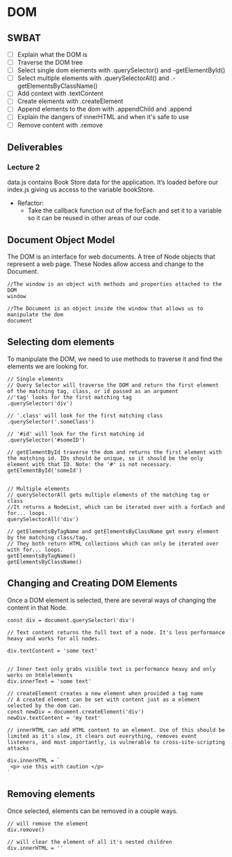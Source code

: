 # DOM
## SWBAT
- [ ] Explain what the DOM is
- [ ] Traverse the DOM tree
- [ ] Select single dom elements with .querySelector() and -getElementById()
- [ ] Select multiple elements with .querySelectorAll() and .-getElementsByClassName()
- [ ] Add context with .textContent
- [ ] Create elements with .createElement
- [ ] Append elements to the dom with .appendChild and .append
- [ ] Explain the dangers of innerHTML and when it's safe to use
- [ ] Remove content with .remove

## Deliverables 
### Lecture 2
data.js contains Book Store data for the application. It’s loaded before our index.js giving us access to the variable bookStore. 

<!-- - Demo querySelector:    
    - Create a function that sets the text content of the header to the bookstore name. -->

<!-- - Demo querySelectorAll:   
    - Create a function that grabs all the divs from the footer. Render the bookstore name,, address, and hours  -->
<!-- - Demo createElement   
    - Iterate through bookdata.inventory (an array of book objects). For every object in the array create a li, h3 , 2 ptags, image, and button elements. 
    - Add a book title to the h3 text content, the author and price to the ptags, and ‘Delete’ to the button. 
    - Add the imageUrl to the img.src and a class to the li of ‘list-li.’ (This is for some css in our style sheet.)
    - Append the h2, ptags, image, and button to the li 
    - Select the ul with the id of ‘book-list’ and append the li -->
- Refactor:
    - Take the callback function out of the forEach and set it to a variable so it can be reused in other areas of our code. 


## Document Object Model
The DOM is an interface for web documents. A tree of Node objects that represent a web page. These Nodes allow access and change to the Document. 

```
//The window is an object with methods and properties attached to the DOM
window

//The Document is an object inside the window that allows us to manipulate the dom
document 

```

## Selecting dom elements
To manipulate the DOM, we need to use methods to traverse it and find the elements we are looking for. 


```
// Single elements
// Query Selector will traverse the DOM and return the first element of the matching tag, class, or id passed as an argument
//'tag' looks for the first matching tag
.querySelector('div')

// '.class' will look for the first matching class
.querySelector('.someClass')

// '#id' will look for the first matching id
.querySelector('#someID')

// getElementById traverse the dom and returns the first element with the matching id. IDs should be unique, so it should be the only element with that ID. Note: the '#' is not necessary. 
getElementById('someId')


// Multiple elements
// querySelectorAll gets multiple elements of the matching tag or class 
//It returns a NodeList, which can be iterated over with a forEach and for... loops. 
querySelectorAll('div')

// getElementsByTagName and getElementsByClassName get every element by the matching class/tag.
// They both return HTML collections which can only be iterated over with for... loops.
getElementsByTagName() 
getElementsByClassName()

```

## Changing and Creating DOM Elements
Once a DOM element is selected, there are several ways of changing the content in that Node.

```
const div = document.querySelector('div')

// Text content returns the full text of a node. It's less performance heavy and works for all nodes. 

div.textContent = 'some text'


// Inner text only grabs visible text is performance heavy and only works on htmlelements 
div.innerText = 'some text'

// createElement creates a new element when provided a tag name
// A created element can be set with content just as a element selected by the dom can.
const newDiv = document.createElement('div')
newDiv.textContent = 'my text'

// innerHTML can add HTML content to an element. Use of this should be limited as it's slow, it clears out everything, removes event listeners, and most importantly, is vulnerable to cross-site-scripting attacks

div.innerHTML = `
 <p> use this with caution </p>
`

```


## Removing elements
Once selected, elements can be removed in a couple ways.

```
// will remove the element
div.remove()

// will clear the element of all it's nested children
div.innerHTML = ''

```